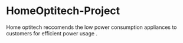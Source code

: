 # HomeOptitech-Project
Home optitech reccomends the low power consumption appliances to customers for efficient power usage .
